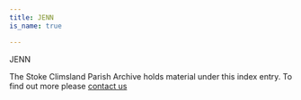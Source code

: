 ```yaml
---
title: JENN
is_name: true

---
```


JENN


The Stoke Climsland Parish Archive holds material under this index entry. To find out more please [contact us](/contact/)
